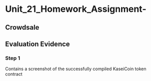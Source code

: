 # Unit_21_Homework_Assignment-

## Crowdsale



## Evaluation Evidence 
### Step 1 
Contains a screenshot of the successfully compiled KaseiCoin token contract 
